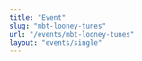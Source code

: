 ```yaml
---
title: "Event"
slug: "mbt-looney-tunes"
url: "/events/mbt-looney-tunes"
layout: "events/single"
---
```

